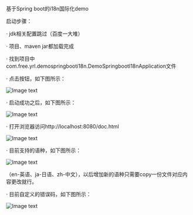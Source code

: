 基于Spring boot的i18n国际化demo

启动步骤：

· jdk相关配置跳过（百度一大堆）

· 项目、maven jar都加载完成

· 找到项目中com.free.yrl.demospringbooti18n.DemoSpringbootI18nApplication文件

· 点击按钮，如下图所示：

![Image text](https://https://github.com/YaoRenLiang/demo-springboot-i18n/blob/master/src/main/resources/static/imgs/904ACF55-C4FF-49EE-965F-4B6870F708C6.png)

· 启动成功之后，如下图所示：

![Image text](https://https://github.com/YaoRenLiang/demo-springboot-i18n/blob/master/src/main/resources/static/imgs/2.png)

· 打开浏览器访问http://localhost:8080/doc.html

![Image text](https://https://github.com/YaoRenLiang/demo-springboot-i18n/blob/master/src/main/resources/static/imgs/3.png)

· 目前支持的语种，如下图所示：

![Image text](https://https://github.com/YaoRenLiang/demo-springboot-i18n/blob/master/src/main/resources/static/imgs/4.png)

（en-英语、ja-日语、zh-中文），以后增加新的语种只需要copy一份文件对应内容更改就行。

· 目前自定义的错误码，如下图所示：

![Image text](https://https://github.com/YaoRenLiang/demo-springboot-i18n/blob/master/src/main/resources/static/imgs/5.png)

